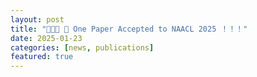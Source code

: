 ```yaml
---
layout: post
title: "🎉🎉🎉 📢 One Paper Accepted to NAACL 2025 ！！！"
date: 2025-01-23
categories: [news, publications]
featured: true
---
```

